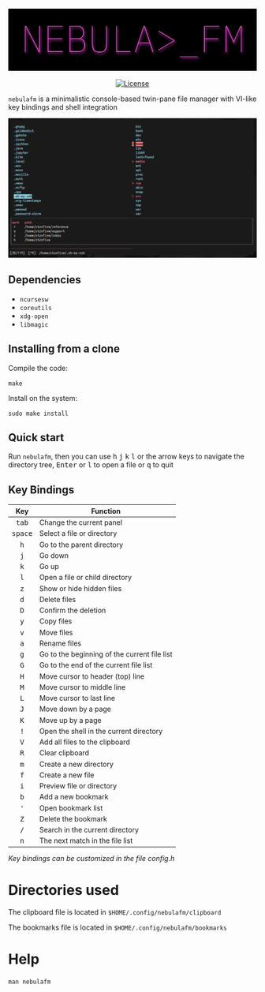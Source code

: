 ![logo](logo.png)

<p align="center">
<a href="https://github.com/ctznfive/nebulafm/blob/main/LICENSE"><img src="https://img.shields.io/github/license/ctznfive/nebulafm" alt="License" /></a>
</p>

`nebulafm` is a minimalistic console-based twin-pane file manager with VI-like key bindings and shell integration

![screenshot](nebulafm.png)

## Dependencies
- `ncursesw`
- `coreutils`
- `xdg-open`
- `libmagic`

## Installing from a clone
Compile the code:

    make

Install on the system:

    sudo make install
    
## Quick start
Run `nebulafm`, then you can use <kbd>h</kbd> <kbd>j</kbd> <kbd>k</kbd> <kbd>l</kbd> or the arrow keys to navigate the directory tree, <kbd>Enter</kbd> or <kbd>l</kbd> to open a file or <kbd>q</kbd> to quit

## Key Bindings
| Key | Function |
|:---:| --- |
| <kbd>tab</kbd> | Change the current panel |
| <kbd>space</kbd> | Select a file or directory |
| <kbd>h</kbd> | Go to the parent directory |
| <kbd>j</kbd> | Go down |
| <kbd>k</kbd> | Go up |
| <kbd>l</kbd> | Open a file or child directory |
| <kbd>z</kbd> | Show or hide hidden files |
| <kbd>d</kbd> | Delete files |
| <kbd>D</kbd> | Confirm the deletion |
| <kbd>y</kbd> | Copy files |
| <kbd>v</kbd> | Move files |
| <kbd>a</kbd> | Rename files |
| <kbd>g</kbd> | Go to the beginning of the current file list |
| <kbd>G</kbd> | Go to the end of the current file list |
| <kbd>H</kbd> | Move cursor to header (top) line |
| <kbd>M</kbd> | Move cursor to middle line |
| <kbd>L</kbd> | Move cursor to last line |
| <kbd>J</kbd> | Move down by a page |
| <kbd>K</kbd> | Move up by a page |
| <kbd>!</kbd> | Open the shell in the current directory |
| <kbd>V</kbd> | Add all files to the clipboard |
| <kbd>R</kbd> | Clear clipboard |
| <kbd>m</kbd> | Create a new directory |
| <kbd>f</kbd> | Create a new file |
| <kbd>i</kbd> | Preview file or directory |
| <kbd>b</kbd> | Add a new bookmark |
| <kbd>\'</kbd> | Open bookmark list |
| <kbd>Z</kbd> | Delete the bookmark |
| <kbd>/</kbd> | Search in the current directory |
| <kbd>n</kbd> | The next match in the file list |

*Key bindings can be customized in the file config.h*

# Directories used
The clipboard file is located in `$HOME/.config/nebulafm/clipboard`

The bookmarks file is located in `$HOME/.config/nebulafm/bookmarks`

# Help
`man nebulafm`
